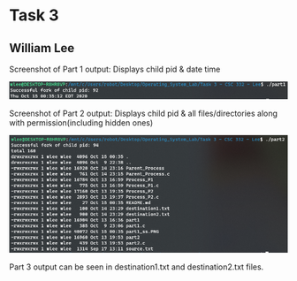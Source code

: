 # Task 3 
## William Lee 

Screenshot of Part 1 output: Displays child pid & date time 

![Part 1 Screenshot](part1_ss.PNG)

Screenshot of Part 2 output: Displays child pid & all files/directories along with permission(including hidden ones)

![Part 2 Screenshot](part2_ss.PNG)

Part 3 output can be seen in destination1.txt and destination2.txt files.
